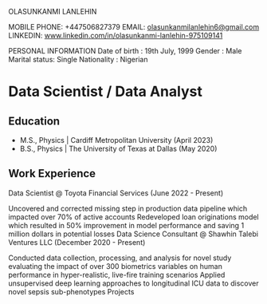 OLASUNKANMI LANLEHIN

MOBILE PHONE: +447506827379	EMAIL: olasunkanmilanlehin6@gmail.com   
LINKEDIN: www.linkedin.com/in/olasunkanmi-lanlehin-975109141 

PERSONAL INFORMATION
Date of birth   :	19th July, 1999
Gender            :	Male
Marital status:	Single
Nationality     :	Nigerian


# Data Scientist / Data Analyst

## Education

- M.S., Physics | Cardiff Metropolitan University (April 2023)
- B.S., Physics | The University of Texas at Dallas (May 2020)

## Work Experience
Data Scientist @ Toyota Financial Services (June 2022 - Present)

Uncovered and corrected missing step in production data pipeline which impacted over 70% of active accounts
Redeveloped loan originations model which resulted in 50% improvement in model performance and saving 1 million dollars in potential losses
Data Science Consultant @ Shawhin Talebi Ventures LLC (December 2020 - Present)

Conducted data collection, processing, and analysis for novel study evaluating the impact of over 300 biometrics variables on human performance in hyper-realistic, live-fire training scenarios
Applied unsupervised deep learning approaches to longitudinal ICU data to discover novel sepsis sub-phenotypes
Projects

